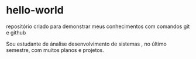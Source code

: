 # hello-world
repositório criado para demonstrar meus conhecimentos com comandos git e github


Sou estudante de ánalise desenvolvimento de sistemas , no último semestre, com muitos planos e projetos.
